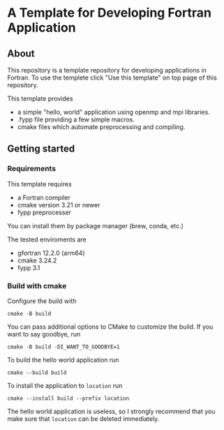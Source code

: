 # A Template for Developing Fortran Application

## About
This repository is a template repository for developing applications in Fortran.
To use the templete click "Use this template" on top page of this repository.

This template provides
- a simple "hello, world" application using openmp and mpi libraries.
- .fypp file providing a few simple macros.
- cmake files which automate preprocessing and compiling.

## Getting started
### Requirements
This template requires
- a Fortran compiler
- cmake version 3.21 or newer
- fypp preprocesser

You can install them by package manager (brew, conda, etc.)

The tested enviroments are
- gfortran 12.2.0 (arm64)
- cmake 3.24.2
- fypp 3.1

### Build with cmake
Configure the build with
```
cmake -B build
```
You can pass additional options to CMake to customize the build.
If you want to say goodbye, run
```
cmake -B build -DI_WANT_TO_GOODBYE=1
```

To build the hello world application run
```
cmake --build build
```
To install the application to ```location``` run
```
cmake --install build --prefix location
```
The hello world application is useless, so I strongly recommend that you make sure that ```location``` can be deleted immediately.
